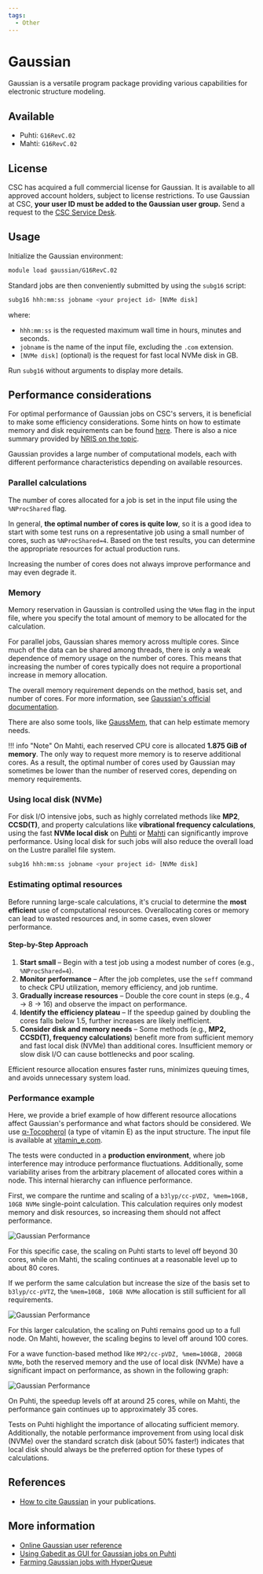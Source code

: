 ```yaml
---
tags:
  - Other
---
```


# Gaussian

Gaussian is a versatile program package providing various capabilities for
electronic structure modeling.

## Available

- Puhti: `G16RevC.02`
- Mahti: `G16RevC.02`

## License

CSC has acquired a full commercial license for Gaussian. It is available to all
approved account holders, subject to license restrictions. To use Gaussian at
CSC, **your user ID must be added to the Gaussian user group.** Send a request
to the [CSC Service Desk](../support/contact.md).

## Usage

Initialize the Gaussian environment:

```bash
module load gaussian/G16RevC.02
```

Standard jobs are then conveniently submitted by using the `subg16` script:

```bash
subg16 hhh:mm:ss jobname <your project id> [NVMe disk]
```

where:

- `hhh:mm:ss` is the requested maximum wall time in hours, minutes and seconds.
- `jobname` is the name of the input file, excluding the `.com` extension.
- `[NVMe disk]` (optional) is the request for fast local NVMe disk in GB.

Run `subg16` without arguments to display more details.

## Performance considerations  

For optimal performance of Gaussian jobs on CSC's servers, it is beneficial to
make some efficiency considerations. Some hints on how to estimate memory and
disk requirements can be found [here](http://gaussian.com/running/?tabid=3).
There is also a nice summary provided by
[NRIS on the topic](https://documentation.sigma2.no/software/application_guides/gaussian/gaussian_tuning.html).

Gaussian provides a large number of computational models, each with different
performance characteristics depending on available resources.

### Parallel calculations

The number of cores allocated for a job is set in the input file using the
`%NProcShared` flag.

In general, **the optimal number of cores is quite low**, so it is a good idea
to start with some test runs on a representative job using a small number of
cores, such as `%NProcShared=4`. Based on the test results, you can determine
the appropriate resources for actual production runs.

Increasing the number of cores does not always improve performance and may even
degrade it.

### Memory  

Memory reservation in Gaussian is controlled using the `%Mem` flag in the input
file, where you specify the total amount of memory to be allocated for the
calculation.

For parallel jobs, Gaussian shares memory across multiple cores. Since much of
the data can be shared among threads, there is only a weak dependence of memory
usage on the number of cores. This means that increasing the number of cores
typically does not require a proportional increase in memory allocation.

The overall memory requirement depends on the method, basis set, and number of
cores. For more information, see
[Gaussian's official documentation](https://gaussian.com/techsupport/).

There are also some tools, like
[GaussMem](https://massimiliano-arca.itch.io/gaussmem), that can help estimate
memory needs.

!!! info "Note"
    On Mahti, each reserved CPU core is allocated **1.875 GiB of memory**. The
    only way to request more memory is to reserve additional cores. As a
    result, the optimal number of cores used by Gaussian may sometimes be lower
    than the number of reserved cores, depending on memory requirements.

### Using local disk (NVMe)  

For disk I/O intensive jobs, such as highly correlated methods like **MP2**,
**CCSD(T)**, and property calculations like **vibrational frequency
calculations**, using the fast **NVMe local disk** on
[Puhti](../computing/running/creating-job-scripts-puhti.md#local-storage) or
[Mahti](../computing/running/creating-job-scripts-mahti.md#local-storage) can
significantly improve performance. Using local disk for such jobs will also
reduce the overall load on the Lustre parallel file system.

```bash
subg16 hhh:mm:ss jobname <your project id> [NVMe disk]
```

### Estimating optimal resources  

Before running large-scale calculations, it's crucial to determine the **most
efficient** use of computational resources. Overallocating cores or memory can
lead to wasted resources and, in some cases, even slower performance.

#### **Step-by-Step Approach**

1. **Start small** – Begin with a test job using a modest number of cores
   (e.g., `%NProcShared=4`).
2. **Monitor performance** – After the job completes, use the `seff` command to
   check CPU utilization, memory efficiency, and job runtime.
3. **Gradually increase resources** – Double the core count in steps (e.g., 4 →
   8 → 16) and observe the impact on performance.
4. **Identify the efficiency plateau** – If the speedup gained by doubling the
   cores falls below 1.5, further increases are likely inefficient.
5. **Consider disk and memory needs** – Some methods (e.g., **MP2, CCSD(T),
   frequency calculations**) benefit more from sufficient memory and fast local
   disk (NVMe) than additional cores. Insufficient memory or slow disk I/O can
   cause bottlenecks and poor scaling.

Efficient resource allocation ensures faster runs, minimizes queuing times, and
avoids unnecessary system load.

### Performance example

Here, we provide a brief example of how different resource allocations affect
Gaussian's performance and what factors should be considered. We use
[α-Tocopherol](https://en.wikipedia.org/wiki/%CE%91-Tocopherol) (a type of
vitamin E) as the input structure. The input file is available at
[vitamin_e.com](https://a3s.fi/gaussian/vitamin_e.com).

The tests were conducted in a **production environment**, where job
interference may introduce performance fluctuations. Additionally, some
variability arises from the arbitrary placement of allocated cores within a
node. This internal hierarchy can influence performance.

First, we compare the runtime and scaling of a `b3lyp/cc-pVDZ, %mem=10GB, 10GB
NVMe` single-point calculation. This calculation requires only modest memory
and disk resources, so increasing them should not affect performance.

![Gaussian Performance](../img/g16_perf_1.png)  

For this specific case, the scaling on Puhti starts to level off beyond 30
cores, while on Mahti, the scaling continues at a reasonable level up to about
80 cores.

If we perform the same calculation but increase the size of the basis set to
`b3lyp/cc-pVTZ`, the `%mem=10GB, 10GB NVMe` allocation is still sufficient for
all requirements.

![Gaussian Performance](../img/g16_perf_2.png)  

For this larger calculation, the scaling on Puhti remains good up to a full
node. On Mahti, however, the scaling begins to level off around 100 cores.

For a wave function-based method like `MP2/cc-pVDZ, %mem=100GB, 200GB NVMe`,
both the reserved memory and the use of local disk (NVMe) have a significant
impact on performance, as shown in the following graph:  

![Gaussian Performance](../img/g16_perf_3.png)  

On Puhti, the speedup levels off at around 25 cores, while on Mahti, the
performance gain continues up to approximately 35 cores.

Tests on Puhti highlight the importance of allocating sufficient memory.
Additionally, the notable performance improvement from using local disk (NVMe)
over the standard scratch disk (about 50% faster!)  indicates that local disk
should always be the preferred option for these types of calculations.

## References

- [How to cite Gaussian](http://gaussian.com/citation_b01/) in your
  publications.

## More information

- [Online Gaussian user reference](http://gaussian.com/man/)  
- [Using Gabedit as GUI for Gaussian jobs on Puhti](../support/tutorials/gabedit_gaussian.md)  
- [Farming Gaussian jobs with HyperQueue](https://csc-training.github.io/csc-env-eff/hands-on/throughput/gaussian_hq.html)  
